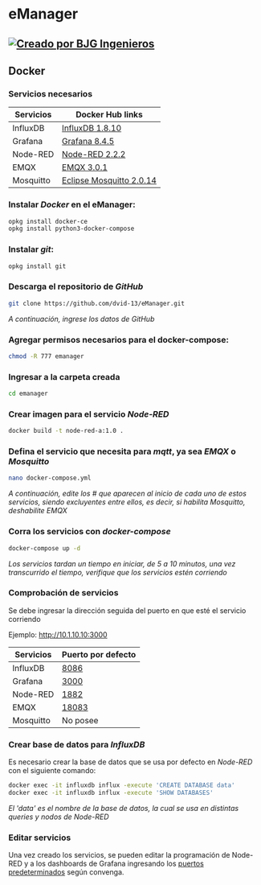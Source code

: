 # eManager
[![Creado por BJG Ingenieros](https://bjgingenieros.com/wp-content/uploads/2022/04/logo-e1648933452913.png)](https://bjgingenieros.com)
------------

## Docker


### Servicios necesarios

| Servicios | Docker Hub links |
| ------ | ------ |
| InfluxDB | [InfluxDB 1.8.10](https://hub.docker.com/_/influxdb) |
| Grafana | [Grafana 8.4.5](https://hub.docker.com/r/grafana/grafana) |
| Node-RED | [Node-RED 2.2.2](https://hub.docker.com/r/nodered/node-red) |
| EMQX | [EMQX 3.0.1](https://hub.docker.com/r/emqx/emqx) |
| Mosquitto | [Eclipse Mosquitto 2.0.14](https://hub.docker.com/_/eclipse-mosquitto) |

### Instalar *Docker* en el eManager: 

```sh
opkg install docker-ce
opkg install python3-docker-compose
```


### Instalar *git*:

```sh
opkg install git
```

### Descarga el repositorio de *GitHub*

```sh
git clone https://github.com/dvid-13/eManager.git
```
*A continuación, ingrese los datos de GitHub*

### Agregar permisos necesarios para el docker-compose:

```sh 
chmod -R 777 emanager 
```

### Ingresar a la carpeta creada

```sh
cd emanager
```

### Crear imagen para el servicio *Node-RED*

```sh
docker build -t node-red-a:1.0 .
```

### Defina el servicio que necesita para *mqtt*, ya sea *EMQX* o *Mosquitto*

```sh
nano docker-compose.yml
```
*A continuación, edite los # que aparecen al inicio de cada uno de estos servicios,
siendo excluyentes entre ellos, es decir, si habilita Mosquitto, deshabilite EMQX*

### Corra los servicios con *docker-compose*

```sh
docker-compose up -d
```
*Los servicios tardan un tiempo en iniciar, de 5 a 10 minutos, una vez transcurrido el tiempo,
verifique que los servicios estén corriendo*

### Comprobación de servicios
Se debe ingresar la dirección seguida del puerto en que esté el servicio corriendo

Ejemplo: 
http://10.1.10.10:3000

| Servicios | Puerto por defecto |
| ------ | ------ |
| InfluxDB | [8086](http://10.1.10.10:8086) |
| Grafana | [3000](http://10.1.10.10:3000)  |
| Node-RED | [1882](http://10.1.10.10:1882) |
| EMQX | [18083](http://10.1.10.10:18083)   |
| Mosquitto | No posee |

### Crear base de datos para *InfluxDB*

Es necesario crear la base de datos que se usa por defecto en *Node-RED* con el siguiente comando:

```sh
docker exec -it influxdb influx -execute 'CREATE DATABASE data'
docker exec -it influxdb influx -execute 'SHOW DATABASES'
```
*El 'data' es el nombre de la base de datos, la cual se usa en distintas queries y nodos de Node-RED*

### Editar servicios

Una vez creado los servicios, se pueden editar la programación de Node-RED y a los dashboards de Grafana ingresando los [puertos predeterminados](https://github.com/dvid-13/eManager/blob/master/README.md#comprobaci%C3%B3n-de-servicios) según convenga.



